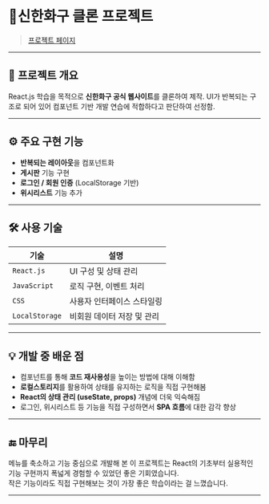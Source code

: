 # 🎨신한화구 클론 프로젝트

> [프로젝트 페이지](https://jiyeong00.github.io/FED-RF-2nd-PJ-Yu_ji_yeong/2%EC%B0%A8%ED%94%84%EB%A1%9C%EC%A0%9D%ED%8A%B8/03.%EA%B5%AC%ED%98%84%EC%86%8C%EC%8A%A4/art-app/build)
---

## 📌 프로젝트 개요
React.js 학습을 목적으로 **신한화구 공식 웹사이트**를 클론하여 제작.
UI가 반복되는 구조로 되어 있어 컴포넌트 기반 개발 연습에 적합하다고 판단하여 선정함.

---

## ⚙️ 주요 구현 기능
- **반복되는 레이아웃**을 컴포넌트화
- **게시판** 기능 구현
- **로그인 / 회원 인증** (LocalStorage 기반)
- **위시리스트** 기능 추가

---

## 🛠️ 사용 기술
| 기술        | 설명                         |
|-------------|------------------------------|
| `React.js`  | UI 구성 및 상태 관리         |
| `JavaScript`| 로직 구현, 이벤트 처리       |
| `CSS`       | 사용자 인터페이스 스타일링   |
| `LocalStorage` | 비회원 데이터 저장 및 관리 |

---

## 💡 개발 중 배운 점
- 컴포넌트를 통해 **코드 재사용성**을 높이는 방법에 대해 이해함
- **로컬스토리지**를 활용하여 상태를 유지하는 로직을 직접 구현해봄
- **React의 상태 관리 (useState, props)** 개념에 더욱 익숙해짐
- 로그인, 위시리스트 등 기능을 직접 구성하면서 **SPA 흐름**에 대한 감각 향상

---

## 🔚 마무리
메뉴를 축소하고 기능 중심으로 개발해 본 이 프로젝트는 React의 기초부터 실용적인 기능 구현까지 폭넓게 경험할 수 있었던 좋은 기회였습니다.  
작은 기능이라도 직접 구현해보는 것이 가장 좋은 학습이라는 걸 느꼈습니다.

---
